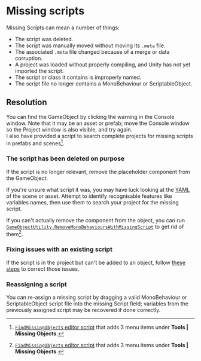 # Missing scripts

Missing Scripts can mean a number of things:  
- The script was deleted.
- The script was manually moved without moving its `.meta` file.
- The associated `.meta` file changed because of a merge or data corruption.
- A project was loaded without properly compiling, and Unity has not yet imported the script.
- The script or class it contains is improperly named.
- The script file no longer contains a MonoBehaviour or ScriptableObject.

## Resolution

You can find the GameObject by clicking the warning in the Console window. Note that it may be an asset or prefab; move the Console window so the Project window is also visible, and try again.  
I also have provided a script to search complete projects for missing scripts in prefabs and scenes[^1].


### The script has been deleted on purpose
If the script is no longer relevant, remove the placeholder component from the GameObject.  

If you're unsure what script it was, you may have luck looking at the [YAML](https://docs.unity3d.com/Manual/FormatDescription.html) of the scene or asset. Attempt to identify recognisable features like variables names, then use them to search your project for the missing script.

If you can't actually remove the component from the object, you can run [`GameObjectUtility.RemoveMonoBehavioursWithMissingScript`](https://docs.unity3d.com/ScriptReference/GameObjectUtility.RemoveMonoBehavioursWithMissingScript.html) to get rid of them[^1].

### Fixing issues with an existing script
If the script is in the project but can't be added to an object, follow [these steps](../../Script%20Loading%20Issues.md) to correct those issues.  

### Reassigning a script
You can re-assign a missing script by dragging a valid MonoBehaviour or ScriptableObject script file into the missing Script field; variables from the previously assigned script may be recovered if done correctly.

[^1]: [`FindMissingObjects` editor script](https://gist.github.com/vertxxyz/0c3843b279ac821fe9f5b9b30c4a292c#file-findmissingobjects-cs) that adds 3 menu items under **Tools | Missing Objects**.
